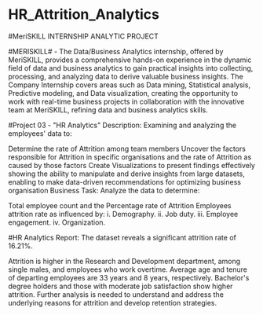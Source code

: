 # HR_Attrition_Analytics
#MeriSKILL INTERNSHIP ANALYTIC PROJECT

#MERISKILL# - The Data/Business Analytics internship, offered by MeriSKILL, provides a comprehensive hands-on experience in the dynamic field of data and business analytics to gain practical insights into collecting, processing, and analyzing data to derive valuable business insights. The Company Internship covers areas such as Data mining, Statistical analysis, Predictive modeling, and Data visualization, creating the opportunity to work with real-time business projects in collaboration with the innovative team at MeriSKILL, refining data and business analytics skills.

#Project 03 - "HR Analytics"
Description: Examining and analyzing the employees' data to:

Determine the rate of Attrition among team members
Uncover the factors responsible for Attrition in specific organisations and the rate of Attrition as caused by those factors
Create Visualizations to present findings effectively showing the ability to manipulate and derive insights from large datasets, enabling to make data-driven recommendations for optimizing business organisation
Business Task: Analyze the data to determine:

Total employee count and the Percentage rate of Attrition
Employees attrition rate as influenced by: i. Demography. ii. Job duty. iii. Employee engagement. iv. Organization.

#HR Analytics Report:
The dataset reveals a significant attrition rate of 16.21%.

 Attrition is higher in the Research and Development department, among single males, and employees who work overtime. Average age and tenure of departing employees are 33 years and 8 years, respectively. Bachelor's degree holders and those with moderate job satisfaction show higher attrition. Further analysis is needed to understand and address the underlying reasons for attrition and develop retention strategies.
